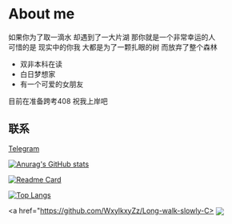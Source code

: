 # About me
如果你为了取一滴水 却遇到了一大片湖 那你就是一个非常幸运的人  
可惜的是 现实中的你我 大都是为了一颗扎眼的树 而放弃了整个森林  

* 双非本科在读
* 白日梦想家
* 有一个可爱的女朋友

目前在准备跨考408 祝我上岸吧

## 联系
[Telegram](https://t.me/WxylkxyZz)

[![Anurag's GitHub stats](https://github-readme-stats.vercel.app/api?username=WxylkxyZz&show_icons=true&theme=panda)](https://github.com/anuraghazra/github-readme-stats)

[![Readme Card](https://github-readme-stats.vercel.app/api/pin/?username=WxylkxyZz&repo=Long-walk-slowly-C&theme=panda)](https://github.com/anuraghazra/github-readme-stats)

[![Top Langs](https://github-readme-stats.vercel.app/api/top-langs/?username=WxylkxyZz&layout=compact)](https://github.com/anuraghazra/github-readme-stats)

<a href="https://github.com/WxylkxyZz/Long-walk-slowly-C>
  <img align="center" src="https://github-readme-stats.vercel.app/api/pin/?username=WxylkxyZz&repo=Long-walk-slowly-C" />
</a>

